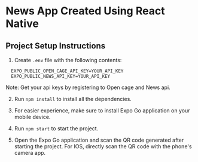 # News App Created Using React Native

## Project Setup Instructions

1. Create `.env` file with the following contents:

```
  EXPO_PUBLIC_OPEN_CAGE_API_KEY=YOUR_API_KEY
  EXPO_PUBLIC_NEWS_API_KEY=YOUR_API_KEY
```

Note: Get your api keys by registering to Open cage and News api.

2. Run `npm install` to install all the dependencies.

3. For easier experience, make sure to install Expo Go application on your mobile device.

4. Run `npm start` to start the project.

5. Open the Expo Go application and scan the QR code generated after starting the project. For IOS, directly scan the QR code with the phone's camera app.

